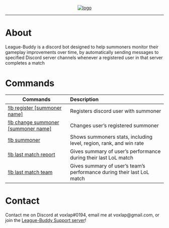 <p align="center"><a href="https://discordapp.com/api/oauth2/authorize?client_id=419157772421300235&permissions=384000&scope=bot" target="_blank"><img src="https://raw.githubusercontent.com/voxlap/League-Discord-Buddy/master/Site/sunglasses.png" alt="logo"/></a></p>

<hr />

<h1 id="about">About</h1>
<p>League-Buddy is a discord bot designed to help summoners monitor their gameplay improvements over time, by automatically sending messages to specified Discord server channels whenever a registered user in that server completes a match</p>

<h1 id="commands">Commands</h1>

<table>
  <thead>
    <tr>
      <th><strong>Commands</strong></th>
      <th style="text-align: left"><strong>Description</strong></th>
    </tr>
  </thead>
  <tbody>
    <tr>
      <td><a href="https://raw.githubusercontent.com/voxlap/League-Discord-Buddy/master/Site/register.png" target="_blank">!lb register [summoner name]</a></td>
      <td style="text-align: left">Registers discord user with summoner</td>
    </tr>
    <tr>
      <td><a href="https://raw.githubusercontent.com/voxlap/League-Discord-Buddy/master/Site/change.png" target="_blank">!lb change summoner [summoner name]</a></td>
      <td style="text-align: left">Changes user’s registered summoner</td>
    </tr>
    <tr>
      <td><a href="https://raw.githubusercontent.com/voxlap/League-Discord-Buddy/master/Site/summoner.png" target="_blank">!lb summoner</a></td>
      <td style="text-align: left">Shows summoners stats, including level, region, rank, and win rate</td>
    </tr>
    <tr>
      <td><a href="https://raw.githubusercontent.com/voxlap/League-Discord-Buddy/master/Site/report.png" target="_blank">!lb last match report</a></td>
      <td style="text-align: left">Gives summary of user’s performance during their last LoL match</td>
    </tr>
    <tr>
      <td><a href="https://raw.githubusercontent.com/voxlap/League-Discord-Buddy/master/Site/team.png" target="_blank">!lb last match team</a></td>
      <td style="text-align: left">Gives summary of user’s team’s performance during their last LoL match</td>
    </tr>
  </tbody>
</table>

<h1 id="contact">Contact</h1>
<p>Contact me on Discord at voxlap#0194, email me at voxlap@gmail.com, or join the <a href="https://discord.gg/hgqmWPY" target="_blank">League-Buddy Support server</a>!</p>
